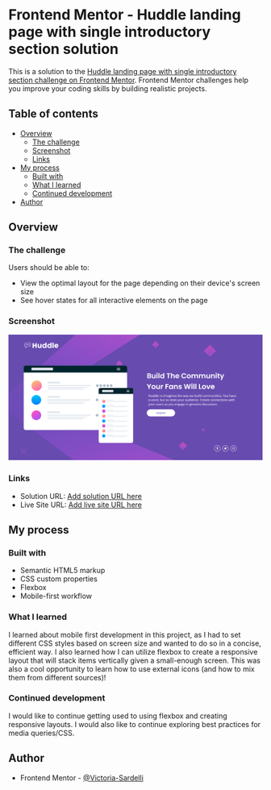 # Frontend Mentor - Huddle landing page with single introductory section solution

This is a solution to the [Huddle landing page with single introductory section challenge on Frontend Mentor](https://www.frontendmentor.io/challenges/huddle-landing-page-with-a-single-introductory-section-B_2Wvxgi0). Frontend Mentor challenges help you improve your coding skills by building realistic projects. 

## Table of contents

- [Overview](#overview)
  - [The challenge](#the-challenge)
  - [Screenshot](#screenshot)
  - [Links](#links)
- [My process](#my-process)
  - [Built with](#built-with)
  - [What I learned](#what-i-learned)
  - [Continued development](#continued-development)
- [Author](#author)

## Overview

### The challenge

Users should be able to:

- View the optimal layout for the page depending on their device's screen size
- See hover states for all interactive elements on the page

### Screenshot

![](./screenshot.png)

### Links

- Solution URL: [Add solution URL here](https://github.com/Victoria-Sardelli/huddle-landing)
- Live Site URL: [Add live site URL here](https://victoria-sardelli.github.io/huddle-landing/)

## My process

### Built with

- Semantic HTML5 markup
- CSS custom properties
- Flexbox
- Mobile-first workflow

### What I learned

I learned about mobile first development in this project, as I had to set different CSS styles based on screen size and wanted to do so in a concise, efficient way. I also learned how I can utilize flexbox to create a responsive layout that will stack items vertically given a small-enough screen.
This was also a cool opportunity to learn how to use external icons (and how to mix them from different sources)!

### Continued development

I would like to continue getting used to using flexbox and creating responsive layouts. I would also like to continue exploring best practices for media queries/CSS.

## Author

- Frontend Mentor - [@Victoria-Sardelli](https://www.frontendmentor.io/profile/Victoria-Sardelli)